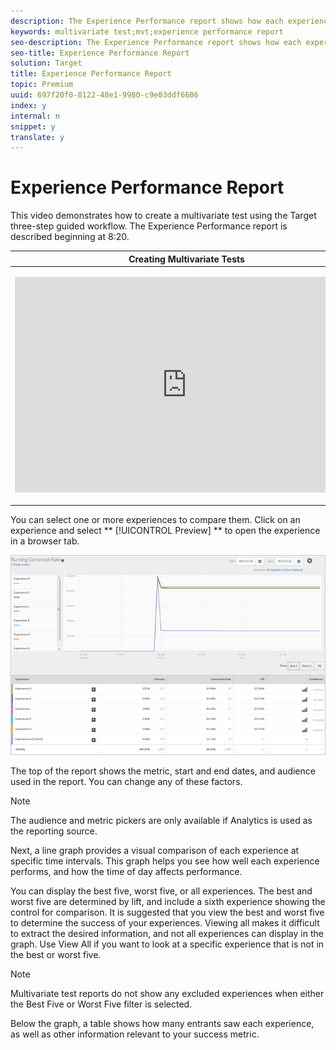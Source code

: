 ```yaml
---
description: The Experience Performance report shows how each experience in the activity performs.This report includes information about the number of entrants, the conversion rate, the lift, and the confidence.
keywords: multivariate test;mvt;experience performance report
seo-description: The Experience Performance report shows how each experience in the activity performs.This report includes information about the number of entrants, the conversion rate, the lift, and the confidence.
seo-title: Experience Performance Report
solution: Target
title: Experience Performance Report
topic: Premium
uuid: 697f20f0-8122-48e1-9980-c9e03ddf6606
index: y
internal: n
snippet: y
translate: y
---
```


# Experience Performance Report

This video demonstrates how to create a multivariate test using the Target three-step guided workflow. The Experience Performance report is described beginning at 8:20. 



<table id="table_C56F4BE9B867463380013C584D97DAD2"> 
 <thead> 
  <tr> 
   <th class="entry" colspan="2"> Creating Multivariate Tests </th> 
   <th colname="col3" class="entry"> 9:25 </th> 
  </tr>
 </thead>
 <tbody> 
  <tr> 
   <td colspan="2"> <p> 
     <div width="550" class="video-iframe"> 
      <iframe src="https://www.youtube.com/embed/X8w5IQqEOow/" frameborder="0" webkitallowfullscreen="true" mozallowfullscreen="true" oallowfullscreen="true" msallowfullscreen="true" allowfullscreen="allowfullscreen" scrolling="no" width="550" height="345">https://www.youtube.com/embed/X8w5IQqEOow/</iframe>
     </div> </p> </td> 
   <td colname="col3"> <p> 
     <ul id="ul_B17C3EFA4B664415AE0159E418FF45C4"> 
      <li id="li_916224D2105348BE93D60015B2F43D4F">Define and design a multivariate test </li> 
      <li id="li_0FED234A3A054DEAB62C4F58BAB47F7F">Create a multivariate test </li> 
     </ul> </p> </td> 
  </tr> 
 </tbody> 
</table>

You can select one or more experiences to compare them. Click on an experience and select ** [!UICONTROL  Preview] ** to open the experience in a browser tab. 

![](../../assets/experienceperformancetable.png) 

The top of the report shows the metric, start and end dates, and audience used in the report. You can change any of these factors. 


>[!NOTE]
>
>The audience and metric pickers are only available if Analytics is used as the reporting source.



Next, a line graph provides a visual comparison of each experience at specific time intervals. This graph helps you see how well each experience performs, and how the time of day affects performance. 

You can display the best five, worst five, or all experiences. The best and worst five are determined by lift, and include a sixth experience showing the control for comparison. It is suggested that you view the best and worst five to determine the success of your experiences. Viewing all makes it difficult to extract the desired information, and not all experiences can display in the graph. Use View All if you want to look at a specific experience that is not in the best or worst five. 


>[!NOTE]
>
>Multivariate test reports do not show any excluded experiences when either the Best Five or Worst Five filter is selected.



Below the graph, a table shows how many entrants saw each experience, as well as other information relevant to your success metric. 
